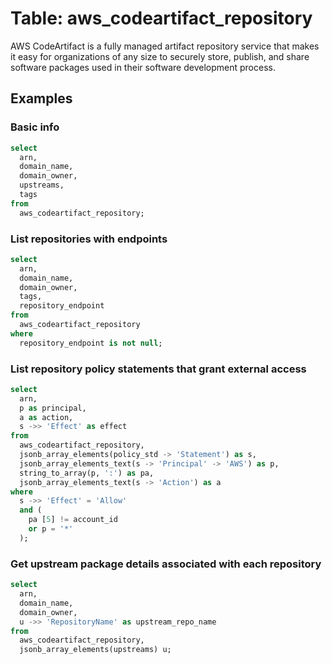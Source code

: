 # Table: aws_codeartifact_repository

AWS CodeArtifact is a fully managed artifact repository service that makes it easy for organizations of any size to securely store, publish, and share software packages used in their software development process.

## Examples

### Basic info

```sql
select
  arn,
  domain_name,
  domain_owner,
  upstreams,
  tags
from
  aws_codeartifact_repository;
```

### List repositories with endpoints

```sql
select
  arn,
  domain_name,
  domain_owner,
  tags,
  repository_endpoint
from
  aws_codeartifact_repository
where
  repository_endpoint is not null;
```

### List repository policy statements that grant external access

```sql
select
  arn,
  p as principal,
  a as action,
  s ->> 'Effect' as effect
from
  aws_codeartifact_repository,
  jsonb_array_elements(policy_std -> 'Statement') as s,
  jsonb_array_elements_text(s -> 'Principal' -> 'AWS') as p,
  string_to_array(p, ':') as pa,
  jsonb_array_elements_text(s -> 'Action') as a
where
  s ->> 'Effect' = 'Allow'
  and (
    pa [5] != account_id
    or p = '*'
  );
```

### Get upstream package details associated with each repository

```sql
select
  arn,
  domain_name,
  domain_owner,
  u ->> 'RepositoryName' as upstream_repo_name
from
  aws_codeartifact_repository,
  jsonb_array_elements(upstreams) u;
```
